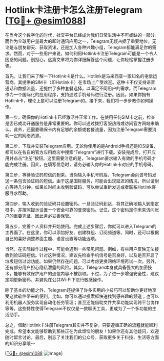# Hotlink卡注册卡怎么注册Telegram [[TG💪+ @esim1088](https://t.me/s/esim1088)]

在当今这个数字化的时代，社交平台已经成为我们日常生活中不可或缺的一部分。而作为全球用户量最大的即时通讯应用之一，Telegram无疑占据了重要地位。无论是与朋友聊天、获取资讯，还是加入各种兴趣小组，Telegram都能满足你的需求。然而，对于一些用户来说，如何利用Hotlink卡注册Telegram可能是一个令人困惑的问题。别担心，这篇文章将为你详细解答这个问题，让你轻松掌握注册步骤。

首先，让我们来了解一下Hotlink卡是什么。Hotlink是马来西亚一家知名的电信运营商，其提供的SIM卡（即Hotlink卡）在市场上广受欢迎。这种卡不仅支持语音通话和数据流量，还提供了多种套餐选择，以满足不同用户的需求。而Telegram作为一个国际化的应用程序，支持通过手机号码进行注册。因此，如果你拥有Hotlink卡，理论上是可以注册Telegram的。接下来，我们将一步步教你如何操作。

第一步，确保你的Hotlink卡已经激活并正常工作。在使用任何SIM卡之前，检查是否已成功开通服务是非常重要的。你可以通过拨打客服热线或访问官方网站来确认。此外，还需要确保卡内有足够的余额或套餐流量，因为注册Telegram需要消耗一定的网络资源。

第二步，下载并安装Telegram应用。无论你使用的是Android手机还是iOS设备，都可以在各自的官方应用商店中搜索“Telegram”进行下载。安装完成后，打开应用并点击“注册”按钮。这里需要注意的是，Telegram要求输入有效的手机号码才能完成注册。因此，在填写信息时，请务必输入你的Hotlink卡对应的手机号码。

第三步，等待验证码短信的到来。当你输入手机号码后，Telegram会向该号码发送一条包含验证码的短信。由于这是国际服务，可能会出现延迟的情况，所以请耐心等待几分钟。如果长时间未收到验证码，可以尝试重新发送或者联系Hotlink客服寻求帮助。

第四步，输入收到的验证码并设置密码。一旦验证码到达，将其正确地输入到指定框中，并按照提示设置一个安全可靠的登录密码。记住，这个密码是你未来访问账户的重要凭证，因此务必妥善保管。

第五步，完善个人资料并开始使用。完成上述步骤后，你就可以进入Telegram的主界面了。在这里，你可以添加好友、创建群组、订阅频道等。同时，还可以根据自己的喜好调整界面主题、语言设置等功能选项。

当然，在实际操作过程中，可能会遇到一些常见问题。例如，有些用户反映无法接收到验证码短信。针对这种情况，建议先检查手机信号是否良好，以及是否开启了垃圾短信过滤功能。如果仍然存在问题，可以考虑更换网络环境再试一次。另外，还有部分用户担心隐私泄露的风险。其实，Telegram本身就具备强大的加密技术，能够有效保护用户的通信内容不被窃取。不过，为了进一步增强安全性，建议定期更新密码，并避免在公共Wi-Fi下进行敏感操作。

除了基本的功能之外，Telegram还提供了许多实用的小技巧可以帮助你更好地享受这款软件带来的便利。比如，你可以通过搜索框快速找到感兴趣的频道；也可以利用机器人服务实现自动化任务管理；甚至还能借助文件共享功能实现跨平台协作等等。这些特性使得Telegram不仅仅是一款聊天工具，更成为了一个多功能的生活助手。

总之，借助Hotlink卡注册Telegram其实并不复杂，只要遵循正确的流程就能顺利完成。希望本文能够帮助到那些正在为此烦恼的朋友！如果你还有其他疑问，欢迎随时留言讨论。最后，别忘了关注我们的公众号，获取更多关于科技、生活等方面的知识分享哦～ 

[[TG💪+ @esim1088](https://t.me/s/esim1088) ![Image](https://i.postimg.cc/4NQfJmqS/Snipaste-2025-05-13-00-14-12.png)]